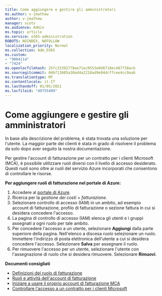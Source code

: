 ```yaml
---
title: Come aggiungere e gestire gli amministratori
ms.author: v-jmathew
author: v-jmathew
manager: scotv
ms.audience: Admin
ms.topic: article
ms.service: o365-administration
ROBOTS: NOINDEX, NOFOLLOW
localization_priority: Normal
ms.collection: Adm_O365
ms.custom:
- "9004114"
- "7424"
ms.openlocfilehash: 25fc25392778ae71ec0553e8d8718ec487738acb
ms.sourcegitcommit: 04bf13605a30ad4a2218ad9e94dcffcee4cc9aa6
ms.translationtype: MT
ms.contentlocale: it-IT
ms.lasthandoff: 01/05/2021
ms.locfileid: "49755499"
---
```

# <a name="how-to-add-and-manage-admins"></a>Come aggiungere e gestire gli amministratori

In base alla descrizione del problema, è stata trovata una soluzione per l'utente. La maggior parte dei clienti è stata in grado di risolvere il problema da solo dopo aver seguito la nostra documentazione.

Per gestire l'account di fatturazione per un contratto per i clienti Microsoft (MCA), è possibile utilizzare ruoli diversi con il livello di accesso desiderato. Questi ruoli sono oltre ai ruoli del servizio Azure incorporati che consentono di controllare le risorse.

**Per aggiungere ruoli di fatturazione nel portale di Azure:**

1. Accedere al [portale di Azure](https://portal.azure.com/).
2. Ricerca per la *gestione dei costi + fatturazione*.
3. Selezionare controllo di accesso (IAM) in un ambito, ad esempio account di fatturazione, profilo di fatturazione o sezione fattura in cui si desidera concedere l'accesso.
4. La pagina di controllo di accesso (IAM) elenca gli utenti e i gruppi assegnati a ogni ruolo per tale ambito.
5. Per concedere l'accesso a un utente, selezionare **Aggiungi** dalla parte superiore della pagina. Nell'elenco a discesa *ruolo* selezionare un ruolo. Immettere l'indirizzo di posta elettronica dell'utente a cui si desidera concedere l'accesso. Selezionare **Salva** per assegnare il ruolo.
6. Per rimuovere l'accesso per un utente, selezionare l'utente con l'assegnazione di ruolo che si desidera rimuovere. Selezionare **Rimuovi**.

**Documenti consigliati**

- [Definizioni del ruolo di fatturazione](https://docs.microsoft.com/azure/cost-management-billing/manage/understand-mca-roles)
- [Ruoli e attività dell'account di fatturazione](https://docs.microsoft.com/azure/cost-management-billing/manage/understand-mca-roles#billing-account-roles-and-tasks)
- [Iniziare a usare il proprio account di fatturazione MCA](https://docs.microsoft.com/azure/cost-management-billing/understand/mca-overview)
- [Controllare l'accesso a un contratto per i clienti Microsoft](https://docs.microsoft.com/azure/cost-management-billing/manage/change-credit-card?WT.mc_id=Portal-Microsoft_Azure_Support%22%20%5Cl%20%22manage-credit-cards-for-a-microsoft-customer-agreement%22%20%5Ct%20%22_blank#check-the-type-of-your-account)
